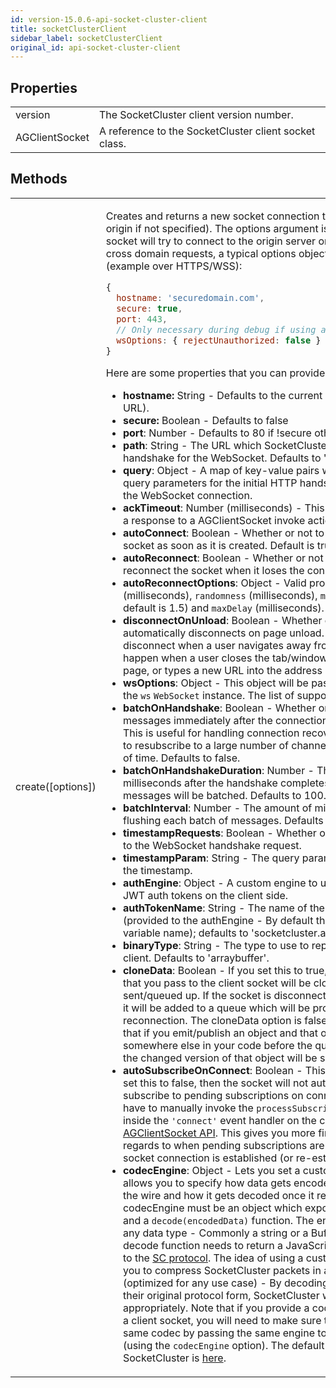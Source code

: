 ```yaml
---
id: version-15.0.6-api-socket-cluster-client
title: socketClusterClient
sidebar_label: socketClusterClient
original_id: api-socket-cluster-client
---
```


## Properties
<table>
  <tr>
    <td>version</td>
    <td>The SocketCluster client version number.</td>
  </tr>
  <tr>
    <td>AGClientSocket</td>
    <td>A reference to the SocketCluster client socket class.</td>
  </tr>
</table>

## Methods
<table>
  <tr>
    <td>
      create([options])
    </td>
    <td>
      <p>
        Creates and returns a new socket connection to the specified host (or origin if not
        specified). The options argument is optional - If omitted, the socket
        will try to connect to the origin server on the current port. For cross
        domain requests, a typical options object might look like this (example
        over HTTPS/WSS):
      </p>

```js
{
  hostname: 'securedomain.com',
  secure: true,
  port: 443,
  // Only necessary during debug if using a self-signed certificate
  wsOptions: { rejectUnauthorized: false }
}
```

<p>Here are some properties that you can provide to the options object:</p>
      <ul>
        <li><b>hostname:</b> String - Defaults to the current host (ready from
          the URL).</li>
        <li><b>secure:</b> Boolean - Defaults to false</li>
        <li><b>port</b>: Number - Defaults to 80 if !secure otherwise defaults
          to 443.</li>
        <li><b>path</b>: String - The URL which SocketCluster uses to make the initial handshake
          for the WebSocket. Defaults to '/socketcluster/'.</li>
        <li><b>query</b>: Object - A map of key-value pairs which will be used as query
          parameters for the initial HTTP handshake which will initiate the WebSocket connection.</li>
        <li><b>ackTimeout</b>: Number (milliseconds) - This is the timeout for
          getting a response to a AGClientSocket invoke action.</li>
        <li><b>autoConnect</b>: Boolean - Whether or not to automatically connect
          the socket as soon as it is created. Default is true.</li>
        <li><b>autoReconnect</b>: Boolean - Whether or not to automatically reconnect
          the socket when it loses the connection.</li>
        <li><b>autoReconnectOptions</b>: Object - Valid properties are: <code>initialDelay</code>
          (milliseconds), <code>randomness</code> (milliseconds), <code>multiplier</code> (decimal;
          default is 1.5) and <code>maxDelay</code> (milliseconds).</li>
        <li><b>disconnectOnUnload</b>: Boolean - Whether or not a client automatically disconnects on page unload.
          If enabled, the client will disconnect when a user navigates away from the page. This can happen when a user closes the tab/window,
          clicks a link to leave the page, or types a new URL into the address bar.
          Defaults to true.</li>
        <li><b>wsOptions</b>: Object - This object will be passed to the constructor of the <code>ws</code> <code>WebSocket</code> instance.
          The list of supported properties is <a href="https://github.com/websockets/ws/blob/master/doc/ws.md#new-websocketaddress-protocols-options">here</a>.</li>
        <li><b>batchOnHandshake</b>: Boolean - Whether or not to start batching messages immediately after the connection handshake completes. This is useful for handling connection recovery when the client tries to resubscribe to a large number of channels in a very short amount of time. Defaults to false.</li>
        <li><b>batchOnHandshakeDuration</b>: Number - The amount of time in milliseconds after the handshake completes during which all socket messages will be batched. Defaults to 100.</li>
        <li><b>batchInterval</b>: Number - The amount of milliseconds to wait before flushing each batch of messages. Defaults to 50.</li>
        <li><b>timestampRequests</b>: Boolean - Whether or not to add a timestamp
          to the WebSocket handshake request.</li>
        <li><b>timestampParam</b>: String - The query parameter name to use to
          hold the timestamp.</li>
        <li><b>authEngine</b>: Object - A custom engine to use for storing and
          loading JWT auth tokens on the client side.</li>
        <li><b>authTokenName</b>: String - The name of the JWT auth token (provided
          to the authEngine - By default this is the localStorage variable
          name); defaults to 'socketcluster.authToken'.</li>
        <li><b>binaryType</b>: String - The type to use to represent binary on
          the client. Defaults to 'arraybuffer'.</li>
        <li><b>cloneData</b>: Boolean - If you set this to true, any data/objects/arrays that you pass to the client socket
          will be cloned before being sent/queued up. If the socket is disconnected and you emit an event, it will be added to a queue
          which will be processed upon reconnection. The cloneData option is false by default; this means that if you emit/publish an object
          and that object changes somewhere else in your code before the queue is processed, then the changed version of that object
          will be sent out to the server.</li>
        <li><b>autoSubscribeOnConnect</b>: Boolean - This is true by default. If you set this to false, then the socket will not automatically
          try to subscribe to pending subscriptions on connect - Instead, you will have to manually invoke the <code>processSubscriptions</code> callback
          from inside the <code>'connect'</code> event handler on the client side. See <a href="/docs/api-ag-client-socket">AGClientSocket API</a>.
          This gives you more fine-grained control with regards to when pending subscriptions are processed after the socket connection is established (or re-established).</li>
        <li><b>codecEngine</b>: Object - Lets you set a custom codec engine. This allows you to specify how
          data gets encoded before being sent over the wire and how it gets decoded once it reaches the other side.
          The codecEngine must be an object which exposes an <code>encode(object)</code> and a <code>decode(encodedData)</code> function.
          The encode function can return any data type - Commonly a string or a Buffer/ArrayBuffer.
          The decode function needs to return a JavaScript object which adheres to the
          <a href="https://github.com/SocketCluster/socketcluster/blob/master/socketcluster-protocol.md">SC protocol</a>.
          The idea of using a custom codec is that it allows you to compress SocketCluster packets in any format you like (optimized for any use case) -
          By decoding these packets back into their original protocol form, SocketCluster will be able process them appropriately.
          Note that if you provide a codecEngine when creating a client socket, you will need to make sure that the server uses the same codec
          by passing the same engine to the <code>AGServer</code> constructor (using the <code>codecEngine</code> option).
          The default codec engine used by SocketCluster is <a href="https://github.com/SocketCluster/sc-formatter/blob/master/index.js">here</a>.</li>
      </ul>
    </td>
  </tr>
</table>
